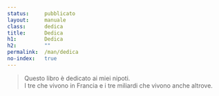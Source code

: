 ```yaml
---
status:     pubblicato
layout:     manuale
class:      dedica
title:      Dedica
h1:         Dedica
h2:         ""
permalink:  /man/dedica
no-index:   true
---
```


> Questo libro è dedicato ai miei nipoti.<br />
> I tre che vivono in Francia e i tre miliardi che vivono anche altrove.
